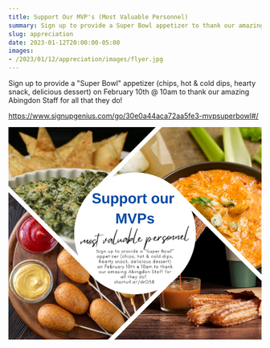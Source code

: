 ```yaml
--- 
title: Support Our MVP's (Most Valuable Personnel)
summary: Sign up to provide a Super Bowl appetizer to thank our amazing staff for all that they do.
slug: appreciation
date: 2023-01-12T20:00:00-05:00
images: 
- /2023/01/12/appreciation/images/flyer.jpg
---
```


Sign up to provide a "Super Bowl" appetizer (chips, hot & cold dips, hearty snack, delicious dessert) on February 10th @ 10am to thank our amazing Abingdon Staff for all that they do!

https://www.signupgenius.com/go/30e0a44aca72aa5fe3-mvpsuperbowl#/

<img src="images/flyer.jpg" alt="Staff Appreciation Flyer">

<!--

{{< photofull src="images/flyer.jpg" alt="Staff Appreciation Flyer" >}}

-->
